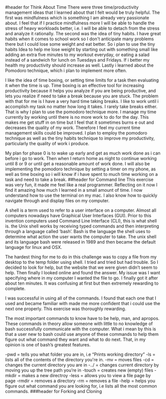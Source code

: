 #header for Think About Time
There were three time/productivity management ideas that I learned about that I felt would be truly helpful. The first was mindfulness which is something I am already very passionate about. I feel that if I practice mindfulness more I will be able to handle the stress of heavy workloads better, i.e. I will be able to detach from the stress and analyze it rationally. The second was the idea of tiny habits. I have great habits when it comes to school work so I don't anticipate many problems there but I could lose some weight and eat better. So i plan to use the tiny habits Idea to help me lose weight by starting out with something small like adding an extra five minutes to my workout everyday, or eating a salad instead of a sandwich for lunch on Tuesdays and Fridays. If i better my health my productivity should increase as well. Lastly i learned about the Pomodoro technique, which i plan to implement more often.

I like the idea of time boxing, or setting time limits for a task then evaluating it when the time is up. Time boxing is an effective tool for increasing productivity because it helps you analyze if you are being productive, and lets you realize if need to take a break because you are stuck. The problem with that for me is I have a very hard time taking breaks. I like to work until i accomplish my task no matter how long it takes. I rarely take breaks either. That is why I plan to use the pomodoro technique more. I manage my time currently by working until there is no more work to do for the day. This makes me get stuff in on time but I feel that it sometimes burns e out and decreases the quality of my work. Therefore I feel my current time management skills could be improved. I plan to employ the pomodoro technique as well as the tiny habits technique to improve my productivity, particularly the quality of work i produce. 

My plan for phase 0 is to wake up early and get as much work done as i can before i go to work. Then when I return home as night to continue working until 8 or 9 or until  get a reasonable amount of work done. I will also be implementing the pomodoro technique by setting a timer on my phone, as well as time boxing so i will know if i have spent to much time working on a task and need to take a break. 
##header for Command line
This exercise was very fun, it made me feel like a real programmer. Reflecting on it now I find it amazing how much I learned in a small amount of time. I now understand how to use the terminal on my mac. I also know how to quickly navigate through and display files on my computer.

A shell is a term used to refer to a user interface on a computer. Almost all computers nowadays have Graphical User Interfaces (GUI). Prior to this invention computers used Command Line Interface (CLI), this is what shell is. the Unix shell works by receiving typed commands and then interpreting through a language called ‘bash’. Bash is the language the shell uses to determine what action the user wants the computer to take. The unix shell and its language bash were released in 1989 and then became the default language for linux and OSX.

The hardest thing for me to do in this challenge was to copy a file from my desktop to the temp folder using shell. I tried and tried but had trouble. So I decided to look for help, but the website that we were given didn’t seem to help. Then finally I looked online and found the answer. My issue was I want specifying where in my computer I wanted the file to go. I finally got it after about ten minutes. It was confusing at first  but then extremely rewarding to complete.

I was successful in using all of the commands. I found that each one that I used and became familiar with made me more confident that i could use the next one properly. This exercise was thoroughly rewarding.

The most important commands to know have to be help, man, and apropos. These commands in theory allow someone with little to no knowledge of bash successfully communicate with the computer. What i mean by this is that a user new to bash could use anyone of these commands to help them figure out what command they want and what to do next. That, in my opinion is one of bash’s greatest features.

-pwd = tells you what folder you are in, i.e “Prints working directory”
-ls = lists all of the contents of the directory you're in.
-mv = moves files
-cd = changes the current directory you are in
-../ = changes current directory by moving you up the tree path  you’re in
-touch = creates new (empty) files
-mkdir = makes a new directroy
-less = allows you to view a file page by page
-rmdir = removes a directory
-rm = removes a file
-help = helps you figure out what command you are looking for, i.e lists all the most common commands.
###header for Forking and Cloning